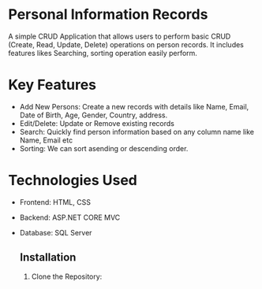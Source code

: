 # Personal Information Records
A simple CRUD Application that allows users to perform basic CRUD (Create, Read, Update, Delete) operations on person records. It includes features likes Searching, sorting operation easily perform.

# Key Features
* Add New Persons: Create a new records with details like Name, Email, Date of Birth, Age, Gender, Country, address.
* Edit/Delete: Update or Remove existing records
* Search: Quickly find person information based on any column name like Name, Email etc
* Sorting: We can sort asending or descending order.

# Technologies Used
* Frontend: HTML, CSS
* Backend: ASP.NET CORE MVC
* Database: SQL Server

  ## Installation
  1. Clone the Repository:
     
